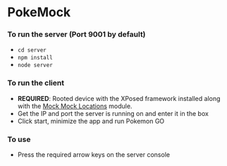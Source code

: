 # PokeMock

### To run the server (Port 9001 by default)
* `cd server`
* `npm install`
* `node server`

### To run the client
* **REQUIRED**: Rooted device with the XPosed framework installed along with the [Mock Mock Locations](http://repo.xposed.info/module/com.brandonnalls.mockmocklocations) module.
* Get the IP and port the server is running on and enter it in the box
* Click start, minimize the app and run Pokemon GO

### To use
* Press the required arrow keys on the server console
